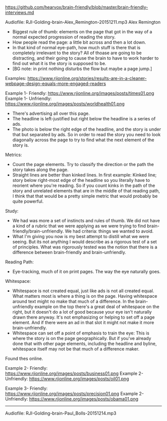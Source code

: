 https://github.com/hearvox/brain-friendly/blob/master/brain-friendly-interviews.md

Audiofile: RJI-Golding-brain-Alex_Remington-20151211.mp3
Alex Remington

* Biggest rule of thumb: elements on the page that got in the way of a normal expected progression of reading the story.
* How people read the page: a little bit across and then a lot down.
* In that kind of normal eye-path, how much stuff is there that is completely irrelevant to the story? All of thoase are going to be distracting, and their going to cause the brain to have to work harder to find out what it is the story is supposed to be.
* [BG note: in print nothing disturbs the flow but maybe a page jump.]

Examples:
https://www.rjionline.org/stories/results-are-in-a-cleaner-webpage-design-equals-more-engaged-readers


Example 1- Friendly:
https://www.rjionline.org/images/posts/times01.png
Example 1- Unfriendly:
https://www.rjionline.org/images/posts/worldhealth01.png
* There's advertising all over this page.
* The headline is left-justified but right below the headline is a series of ads.
* The photo is below the right edge of the headline, and the story is under that but separated by ads. So in order to read the story you need to look diagonally across the page to try to find what the next element of the story is.

Metrics:
* Count the page elements. Try to classify the direction or the path the story takes along the page.
* Straight lines are better than kinked lines. In first example: Kinked line; story below right-most edge of the headline so you literally have to reorient where you're reading. So if you count kinks in the path of the story and unrelated elements that are in the middle of that reading path, I think that that would be a pretty simple metric that would probably be quite powerful.

Study:
* We had was more a set of instincts and rules of thumb. We did not have a kind of a rubric that we were applying as we were trying to find brain-friendly/brain-unfriendly. We had criteria: things we wanted to avoid.
* What I'm giving you now is my best attempt to distill what we were seeing. But its not anything I would describe as a rigorous test of a set of principles. What was rigorously tested was the notion that there is a difference between brain-friendly and brain-unfriendly.

Reading Path:
* Eye-tracking, much of it on print pages. The way the eye naturally goes.

Whitespace:
* Whitespace is not created equal, just like ads is not all created equal. What matters most is where a thing is on the page. Having whitespace around text might no make that much of a difference. In the brain-unfriendly example on the top there's a great deal of whitespace on the right, but it doesn't do a lot of good because your eye isn't naturally drawn there anyway. It's not emphasizing or helping to set off a page element. And if there were an ad in that slot it might not make it more brain-unfriendly.
* Whitespace can set off a point of emphasis to train the eye: This is where the story is on the page geographically. But if you've already done that with other page elements, including the headline and byline, whitespace itself may not be that much of a difference maker.

Found thes online.




Example 2- Friendly:
https://www.rjionline.org/images/posts/business01.png
Example 2- Unfriendly:
https://www.rjionline.org/images/posts/oil01.png

Example 3- Friendly:
https://www.rjionline.org/images/posts/precision01.png
Example 2- Unfriendly:
https://www.rjionline.org/images/posts/obama01.png

________________________________
Audiofile: RJI-Golding-brain-Paul_Bolls-20151214.mp3